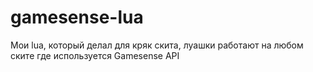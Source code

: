 # gamesense-lua
Мои lua, который делал для кряк скита, луашки работают на любом ските где используется Gamesense API
